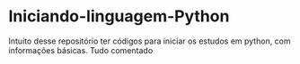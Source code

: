 # Iniciando-linguagem-Python
Intuito desse repositório ter códigos para iniciar os estudos em python, com informações básicas. Tudo comentado 
